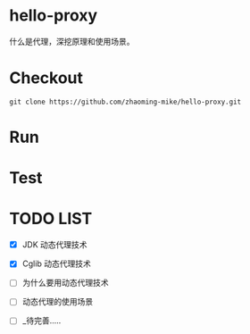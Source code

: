 # hello-proxy

什么是代理，深挖原理和使用场景。

# Checkout

`git clone https://github.com/zhaoming-mike/hello-proxy.git`

# Run

# Test

# TODO LIST
- [x] JDK 动态代理技术
- [x] Cglib 动态代理技术
- [ ] 为什么要用动态代理技术
- [ ] 动态代理的使用场景
- [ ] _待完善.....


